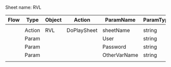 Sheet name: RVL

| Flow | Type   | Object | Action      | ParamName    | ParamType | ParamValue      |
| ---- | ------ | ------ | ----------- | ------------ | --------- | --------------- |
|      |        |        |             |              |           |                 |
|      | Action | RVL    | DoPlaySheet | sheetName    | string    | SheetWithParams |
|      | Param  |        |             | User         | string    | ExtUser         |
|      | Param  |        |             | Password     | string    | ExtPassword     |
|      | Param  |        |             | OtherVarName | string    | somevalue       |
|      |        |        |             |              |           |                 |
